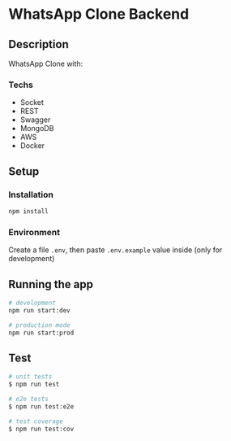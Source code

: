 # WhatsApp Clone Backend

## Description

WhatsApp Clone with:

### Techs

- Socket
- REST
- Swagger
- MongoDB
- AWS
- Docker

## Setup

### Installation

```bash
npm install
```

### Environment

Create a file `.env`, then paste `.env.example` value inside (only for development)

## Running the app

```bash
# development
npm run start:dev

# production mode
npm run start:prod
```

## Test

```bash
# unit tests
$ npm run test

# e2e tests
$ npm run test:e2e

# test coverage
$ npm run test:cov
```
